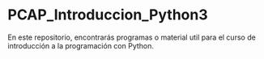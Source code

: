 # PCAP_Introduccion_Python3
En este repositorio, encontrarás programas o material util para el curso de introducción a la programación con Python.
